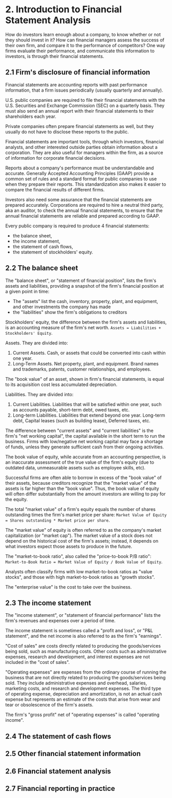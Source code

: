 # 2. Introduction to Financial Statement Analysis
How do investors learn enough about a company, to know whether or not they should invest in it? How can financial managers assess the success of their own firm, and compare it to the performance of competitors? One way firms evaluate their performance, and communicate this information to investors, is through their financial statements.

## 2.1 Firm's disclosure of financial information
Financial statements are accounting reports with past performance information, that a firm issues periodically (usually quarterly and annually). 

U.S. public companies are required to file their financial statements with the U.S. Securities and Exchange Commission (SEC) on a quarterly basis. They must also send an annual report with their financial statements to their shareholders each year. 

Private companies often prepare financial statements as well, but they usually do not have to disclose these reports to the public.

Financial statements are important tools, through which investors, financial analysts, and other interested outside parties obtain information about a corporation. They are also useful for managers within the firm, as a source of information for corporate financial decisions.

Reports about a company's performance must be understandable and accurate. Generally Accepted Accounting Principles (GAAP) provide a common set of rules and a standard format for public companies to use when they prepare their reports. This standardization also makes it easier to compare the financial results of different firms.

Investors also need some assurance that the financial statements are prepared accurately. Corporations are required to hire a neutral third party, aka an auditor, to check the annual financial statements, to ensure that the annual financial statements are reliable and prepared according to GAAP. 

Every public company is required to produce 4 financial statements: 
- the balance sheet, 
- the income statement, 
- the statement of cash flows, 
- the statement of stockholders' equity.

## 2.2 The balance sheet
The "balance sheet", or "statement of financial position", lists the firm's assets and liabilities, providing a snapshot of the firm's financial position at a given point in time:
- The "assets" list the cash, inventory, property, plant, and equipment, and other investments the company has made
- the "liabilities" show the firm's obligations to creditors

Stockholders' equity, the difference between the firm's assets and liabilities, is an accounting measure of the firm's net worth. `Assets = Liabilities + Stockholders' Equity`. 

Assets. They are divided into:
1. Current Assets. Cash, or assets that could be converted into cash within one year.
2. Long-Term Assets. Net property, plant, and equipment. Brand names and trademarks, patents, customer relationships, and employees. 

The "book value" of an asset, shown in firm's financial statements, is equal to its acquisition cost less accumulated depreciation. 

Liabilities. They are divided into:
1. Current Liabilities. Liabilities that will be satisfied within one year, such as accounts payable, short-term debt, owed taxes, etc. 
2. Long-term Liabilities. Liabilities that extend beyond one year. Long-term debt, Capital leases (such as building lease), Deferred taxes, etc. 

The difference between "current assets" and "current liabilities" is the firm's "net working capital", the capital available in the short term to run the business. Firms with low/negative net working capital may face a shortage of funds, unless they generate sufficient cash from their ongoing activities.

The book value of equity, while accurate from an accounting perspective, is an inaccurate assessment of the true value of the firm's equity (due to outdated data, unmeasurable assets such as employee skills, etc).

Successful firms are often able to borrow in excess of the "book value" of their assets, because creditors recognize that the "market value" of the assets is far higher than the "book value". Thus, the book value of equity will often differ substantially from the amount investors are willing to pay for the equity.

The total "market value" of a firm's equity equals the number of shares outstanding times the firm's market price per share: `Market Value of Equity = Shares outstanding * Market price per share`. 

The "market value" of equity is often referred to as the company's market capitalization (or "market cap"). The market value of a stock does not depend on the historical cost of the firm's assets; instead, it depends on what investors expect those assets to produce in the future.

The "market-to-book ratio", also called the "price-to-book P/B ratio": 
`Market-to-Book Ratio = Market Value of Equity / Book Value of Equity`.

Analysts often classify firms with low market-to-book ratios as "value stocks", and those with high market-to-book ratios as "growth stocks".

The "enterprise value" is the cost to take over the business.

## 2.3 The income statement
The "income statement", or "statement of financial performance" lists the firm's revenues and expenses over a period of time.

The income statement is sometimes called a "profit and loss", or "P&L statement", and the net income is also referred to as the firm's "earnings".

"Cost of sales" are costs directly related to producing the goods/services being sold, such as manufacturing costs. Other costs such as administrative expenses, research and development, and interest expenses are not included in the "cost of sales".

"Operating expenses" are expenses from the ordinary course of running the business that are not directly related to producing the goods/services being sold. They include administrative expenses and overhead, salaries, marketing costs, and research and development expenses. The third type of operating expense, depreciation and amortization, is not an actual cash expense but represents an estimate of the costs that arise from wear and tear or obsolescence of the firm's assets.

The firm's "gross profit" net of "operating expenses" is called "operating income".



## 2.4 The statement of cash flows

## 2.5 Other financial statement information

## 2.6 Financial statement analysis

## 2.7 Financial reporting in practice



